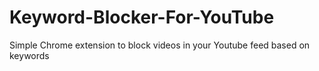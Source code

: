 # Keyword-Blocker-For-YouTube
Simple Chrome extension to block videos in your Youtube feed based on keywords
